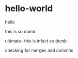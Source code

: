 # hello-world
hello

this is so dumb

ultimate- this is infact so dumb

checking for merges and commits
